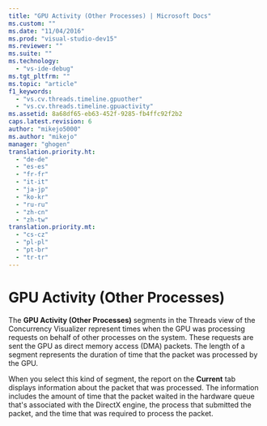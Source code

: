 ```yaml
---
title: "GPU Activity (Other Processes) | Microsoft Docs"
ms.custom: ""
ms.date: "11/04/2016"
ms.prod: "visual-studio-dev15"
ms.reviewer: ""
ms.suite: ""
ms.technology: 
  - "vs-ide-debug"
ms.tgt_pltfrm: ""
ms.topic: "article"
f1_keywords: 
  - "vs.cv.threads.timeline.gpuother"
  - "vs.cv.threads.timeline.gpuactivity"
ms.assetid: 8a68df65-eb63-452f-9285-fb4ffc92f2b2
caps.latest.revision: 6
author: "mikejo5000"
ms.author: "mikejo"
manager: "ghogen"
translation.priority.ht: 
  - "de-de"
  - "es-es"
  - "fr-fr"
  - "it-it"
  - "ja-jp"
  - "ko-kr"
  - "ru-ru"
  - "zh-cn"
  - "zh-tw"
translation.priority.mt: 
  - "cs-cz"
  - "pl-pl"
  - "pt-br"
  - "tr-tr"
---
```

# GPU Activity (Other Processes)
The **GPU Activity (Other Processes)** segments in the Threads view  of the Concurrency Visualizer represent times when the GPU was processing requests on behalf of other processes on the system. These requests are sent the GPU as direct memory access (DMA) packets.  The length of a segment represents the duration of time that the packet was processed by the GPU.  
  
 When you select this kind of segment, the report on the **Current** tab displays information about the packet that was processed.  The information includes the amount of time that the packet waited in the hardware queue that's associated with the DirectX engine, the process that submitted the packet, and the time that was required to process the packet.